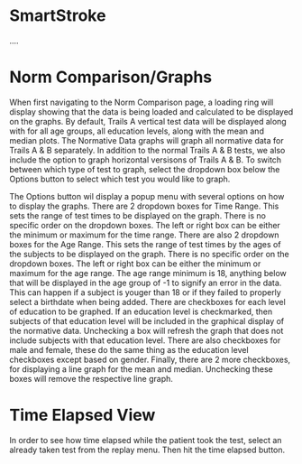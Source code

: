 SmartStroke
===========

....


Norm Comparison/Graphs
=======================

When first navigating to the Norm Comparison page, a loading ring will display showing that the data is being loaded and calculated to be displayed on the graphs. By default, Trails A vertical test data will be displayed along with for all age groups, all education levels, along with the mean and median plots. The Normative Data graphs will graph all normative data for Trails A & B separately. In addition to the normal Trails A & B tests, we also include the option to graph horizontal versisons of Trails A & B. To switch between which type of test to graph, select the dropdown box below the Options button to select which test you would like to graph. 

The Options button wil display a popup menu with several options on how to display the graphs. There are 2 dropdown boxes for Time Range. This sets the range of test times to be displayed on the graph. There is no specific order on the dropdown boxes. The left or right box can be either the minimum or maximum for the time range. There are also 2 dropdown boxes for the Age Range. This sets the range of test times by the ages of the subjects to be displayed on the graph. There is no specific order on the dropdown boxes. The left or right box can be either the minimum or maximum for the age range. The age range minimum is 18, anything below that will be displayed in the age group of -1 to signify an error in the data. This can happen if a subject is youger than 18 or if they failed to properly select a birthdate when being added. There are checkboxes for each level of education to be graphed. If an education level is checkmarked, then subjects of that education level will be included in the graphical display of the normative data. Unchecking a box will refresh the graph that does not include subjects with that education level. There are also checkboxes for male and female, these do the same thing as the education level checkboxes except based on gender. Finally, there are 2 more checkboxes, for displaying a line graph for the mean and median. Unchecking these boxes will remove the respective line graph.  

Time Elapsed View
==================

In order to see how time elapsed while the patient took the test, select an already taken test from the replay menu. Then hit the time elapsed button.
